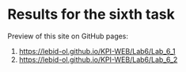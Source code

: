 # Results for the sixth task

Preview of this site on GitHub pages: 
1. https://lebid-ol.github.io/KPI-WEB/Lab6/Lab_6_1
2. https://lebid-ol.github.io/KPI-WEB/Lab6/Lab_6_2
